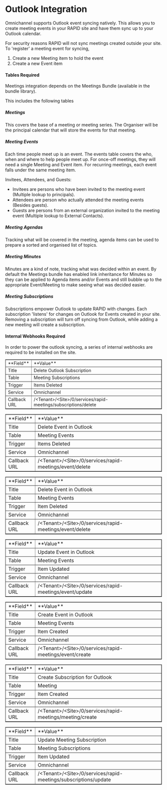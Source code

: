 # Outlook Integration

Omnichannel supports Outlook event syncing natively. This allows you to create meeting events in your RAPID site and have them sync up to your Outlook calendar.

For security reasons RAPID will not sync meetings created outside your site. To 'register' a meeting event for syncing,

1. Create a new Meeting item to hold the event
2. Create a new Event item

#### Tables Required

Meetings integration depends on the Meetings Bundle (available in the bundle library).

This includes the following tables

##### Meetings

This covers the base of a meeting or meeting series. The Organiser will be the principal calendar that will store the events for that meeting.

##### Meeting Events

Each time people meet up is an event. The events table covers the who, when and where to help people meet up. For once-off meetings, they will need a single Meeting and Event item. For recurring meetings, each event falls under the same meeting item.

Invitees, Attendees, and Guests:

- Invitees are persons who have been invited to the meeting event (Multiple lookup to principals).
- Attendees are person who actually attended the meeting events (Besides guests).
- Guests are persons from an external organization invited to the meeting event (Multiple lookup to External Contacts).

##### Meeting Agendas

Tracking what will be covered in the meeting, agenda items can be used to prepare a sorted and organised list of topics.

##### Meeting Minutes

Minutes are a kind of note, tracking what was decided within an event. By default the Meetings bundle has enabled link inheritance for Minutes so they can be applied to Agenda items and/or Events and still bubble up to the appropriate Event/Meeting to make seeing what was decided easier.

##### Meeting Subscriptions

Subscriptions empower Outlook to update RAPID with changes. Each subscription 'listens' for changes on Outlook for Events created in your site. Removing a subscription will turn off syncing from Outlook, while adding a new meeting will create a subscription.

#### Internal Webhooks Required

In order to power the outlook syncing, a series of internal webhooks are required to be installed on the site.

<table border="1" id="bkmrk-field-value-title-de" style="font-family: -apple-system, BlinkMacSystemFont, 'Segoe UI', Oxygen, Ubuntu, Roboto, Cantarell, 'Fira Sans', 'Droid Sans', 'Helvetica Neue', sans-serif; font-size: 14px; width: 100%;"><tbody><tr><td style="width: 14.8765%;">**Field**</td><td style="width: 85.1235%;">**Value**</td></tr><tr><td style="width: 14.8765%;">Title</td><td style="width: 85.1235%;">Delete Outlook Subscription</td></tr><tr><td style="width: 14.8765%;">Table</td><td style="width: 85.1235%;">Meeting Subscriptions</td></tr><tr><td style="width: 14.8765%;">Trigger</td><td style="width: 85.1235%;">Items Deleted</td></tr><tr><td style="width: 14.8765%;">Service</td><td style="width: 85.1235%;">Omnichannel</td></tr><tr><td style="width: 14.8765%;">Callback URL</td><td style="width: 85.1235%;">/&lt;Tenant&gt;/&lt;Site&gt;/0/services/rapid-meetings/subscriptions/delete</td></tr></tbody></table>

<table border="1" id="bkmrk-field-value-title-de-0" style="border-collapse: collapse; width: 100%;"><tbody><tr><td style="width: 14.8765%;">**Field**</td><td style="width: 85.1235%;">**Value**</td></tr><tr><td style="width: 14.8765%;">Title</td><td style="width: 85.1235%;">Delete Event in Outlook</td></tr><tr><td style="width: 14.8765%;">Table</td><td style="width: 85.1235%;">Meeting Events</td></tr><tr><td style="width: 14.8765%;">Trigger</td><td style="width: 85.1235%;">Items Deleted</td></tr><tr><td style="width: 14.8765%;">Service</td><td style="width: 85.1235%;">Omnichannel</td></tr><tr><td style="width: 14.8765%;">Callback URL</td><td style="width: 85.1235%;">/&lt;Tenant&gt;/&lt;Site&gt;/0/services/rapid-meetings/event/delete</td></tr></tbody></table>

<table border="1" id="bkmrk-field-value-title-de-1" style="border-collapse: collapse; width: 100%;"><tbody><tr><td style="width: 14.8765%;">**Field**</td><td style="width: 85.1235%;">**Value**</td></tr><tr><td style="width: 14.8765%;">Title</td><td style="width: 85.1235%;">Delete Event in Outlook</td></tr><tr><td style="width: 14.8765%;">Table</td><td style="width: 85.1235%;">Meeting Events</td></tr><tr><td style="width: 14.8765%;">Trigger</td><td style="width: 85.1235%;">Item Deleted</td></tr><tr><td style="width: 14.8765%;">Service</td><td style="width: 85.1235%;">Omnichannel</td></tr><tr><td style="width: 14.8765%;">Callback URL</td><td style="width: 85.1235%;">/&lt;Tenant&gt;/&lt;Site&gt;/0/services/rapid-meetings/event/delete</td></tr></tbody></table>

<table border="1" id="bkmrk-field-value-title-up" style="border-collapse: collapse; width: 100%;"><tbody><tr><td style="width: 14.8765%;">**Field**</td><td style="width: 85.1235%;">**Value**</td></tr><tr><td style="width: 14.8765%;">Title</td><td style="width: 85.1235%;">Update Event in Outlook</td></tr><tr><td style="width: 14.8765%;">Table</td><td style="width: 85.1235%;">Meeting Events</td></tr><tr><td style="width: 14.8765%;">Trigger</td><td style="width: 85.1235%;">Item Updated</td></tr><tr><td style="width: 14.8765%;">Service</td><td style="width: 85.1235%;">Omnichannel</td></tr><tr><td style="width: 14.8765%;">Callback URL</td><td style="width: 85.1235%;">/&lt;Tenant&gt;/&lt;Site&gt;/0/services/rapid-meetings/event/update</td></tr></tbody></table>

<table border="1" id="bkmrk-field-value-title-cr" style="border-collapse: collapse; width: 100%;"><tbody><tr><td style="width: 14.8765%;">**Field**</td><td style="width: 85.1235%;">**Value**</td></tr><tr><td style="width: 14.8765%;">Title</td><td style="width: 85.1235%;">Create Event in Outlook</td></tr><tr><td style="width: 14.8765%;">Table</td><td style="width: 85.1235%;">Meeting Events</td></tr><tr><td style="width: 14.8765%;">Trigger</td><td style="width: 85.1235%;">Item Created</td></tr><tr><td style="width: 14.8765%;">Service</td><td style="width: 85.1235%;">Omnichannel</td></tr><tr><td style="width: 14.8765%;">Callback URL</td><td style="width: 85.1235%;">/&lt;Tenant&gt;/&lt;Site&gt;/0/services/rapid-meetings/event/create</td></tr></tbody></table>

<table border="1" id="bkmrk-field-value-title-cr-0" style="border-collapse: collapse; width: 100%;"><tbody><tr><td style="width: 14.8765%;">**Field**</td><td style="width: 85.1235%;">**Value**</td></tr><tr><td style="width: 14.8765%;">Title</td><td style="width: 85.1235%;">Create Subscription for Outlook</td></tr><tr><td style="width: 14.8765%;">Table</td><td style="width: 85.1235%;">Meeting</td></tr><tr><td style="width: 14.8765%;">Trigger</td><td style="width: 85.1235%;">Item Created</td></tr><tr><td style="width: 14.8765%;">Service</td><td style="width: 85.1235%;">Omnichannel</td></tr><tr><td style="width: 14.8765%;">Callback URL</td><td style="width: 85.1235%;">/&lt;Tenant&gt;/&lt;Site&gt;/0/services/rapid-meetings/meeting/create</td></tr></tbody></table>

<table border="1" id="bkmrk-field-value-title-up-0" style="border-collapse: collapse; width: 100%;"><tbody><tr><td style="width: 14.8765%;">**Field**</td><td style="width: 85.1235%;">**Value**</td></tr><tr><td style="width: 14.8765%;">Title</td><td style="width: 85.1235%;">Update Meeting Subscription</td></tr><tr><td style="width: 14.8765%;">Table</td><td style="width: 85.1235%;">Meeting Subscriptions</td></tr><tr><td style="width: 14.8765%;">Trigger</td><td style="width: 85.1235%;">Item Updated</td></tr><tr><td style="width: 14.8765%;">Service</td><td style="width: 85.1235%;">Omnichannel</td></tr><tr><td style="width: 14.8765%;">Callback URL</td><td style="width: 85.1235%;">/&lt;Tenant&gt;/&lt;Site&gt;/0/services/rapid-meetings/subscriptions/update</td></tr></tbody></table>